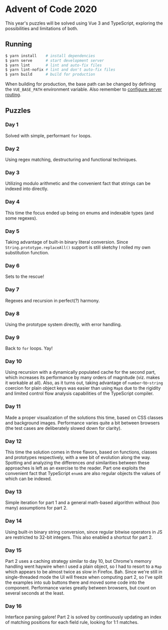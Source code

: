 Advent of Code 2020
===================

This year's puzzles will be solved using Vue 3 and TypeScript, exploring the possibilities and limitations of both.

Running
-------

```bash
$ yarn install    # install dependencies
$ yarn serve      # start development server
$ yarn lint       # lint and auto-fix files
$ yarn lint-nofix # lint and don't auto-fix files
$ yarn build      # build for production
```

When building for production, the base path can be changed by defining the `VUE_BASE_PATH` environment variable.
Also remember to [configure server routing](https://router.vuejs.org/guide/essentials/history-mode.html#example-server-configurations).

Puzzles
-------

### Day 1

Solved with simple, performant `for` loops.

### Day 2

Using regex matching, destructuring and functional techniques.

### Day 3

Utilizing modulo arithmetic and the convenient fact that strings can be indexed into directly.

### Day 4

This time the focus ended up being on enums and indexable types (and some regexes).

### Day 5

Taking advantage of built-in binary literal conversion. Since `String.prototype.replaceAll()` support is still sketchy I rolled my own substitution function.

### Day 6

Sets to the rescue!

### Day 7

Regexes and recursion in perfect(?) harmony.

### Day 8

Using the prototype system directly, with error handling.

### Day 9

Back to `for` loops. Yay!

### Day 10

Using recursion with a dynamically populated cache for the second part, which increases its performance by many orders of magnitude (viz. makes it workable at all).
Also, as it turns out, taking advantage of `number`-to-`string` coercion for plain object keys was easier than using `Map`s due to the rigidity and limited control flow analysis capabilities of the TypeScript compiler.

### Day 11

Made a proper visualization of the solutions this time, based on CSS classes and background images.
Performance varies quite a bit between browsers (the test cases are deliberately slowed down for clarity).

### Day 12

This time the solution comes in three flavors, based on functions, classes and prototypes respectively, with a wee bit of evolution along the way.
Spotting and analyzing the differences *and* similarities between these approaches is left as an exercise to the reader.
Part one exploits the convenient fact that TypeScript `enum`s are also regular objects the values of which can be indexed.

### Day 13

Simple iteration for part 1 and a general math-based algorithm without (too many) assumptions for part 2.

### Day 14

Using built-in binary string conversion, since regular bitwise operators in JS are restricted to 32-bit integers. This also enabled a shortcut for part 2.

### Day 15

Part 2 uses a caching strategy similar to day 10, but Chrome's memory handling went haywire when I used a plain object, so I had to resort to a `Map` which appears to be almost twice as slow in Firefox. Bah.
Since we're still in single-threaded mode the UI will freeze when computing part 2, so I've split the examples into sub buttons there and moved some code into the component. Performance varies greatly between browsers, but count on several seconds at the least.

### Day 16

Interface parsing galore! Part 2 is solved by continuously updating an index of matching positions for each field rule, looking for 1:1 matches.
